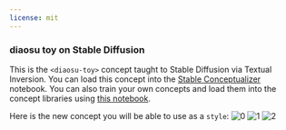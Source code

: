 ```yaml
---
license: mit
---
```

### diaosu toy on Stable Diffusion
This is the `<diaosu-toy>` concept taught to Stable Diffusion via Textual Inversion. You can load this concept into the [Stable Conceptualizer](https://colab.research.google.com/github/huggingface/notebooks/blob/main/diffusers/stable_conceptualizer_inference.ipynb) notebook. You can also train your own concepts and load them into the concept libraries using [this notebook](https://colab.research.google.com/github/huggingface/notebooks/blob/main/diffusers/sd_textual_inversion_training.ipynb).

Here is the new concept you will be able to use as a `style`:
![<diaosu-toy> 0](https://huggingface.co/sd-concepts-library/diaosu-toy/resolve/main/concept_images/0.jpeg)
![<diaosu-toy> 1](https://huggingface.co/sd-concepts-library/diaosu-toy/resolve/main/concept_images/2.jpeg)
![<diaosu-toy> 2](https://huggingface.co/sd-concepts-library/diaosu-toy/resolve/main/concept_images/1.jpeg)

